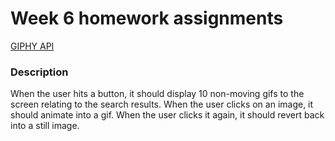 <h1>Week 6 homework assignments</h1>

<a href="https://august-johnson.github.io/week6/GIFtastic/index.html">GIPHY API</a>
         
<h3>Description</h3>

<p>When the user hits a button, it should display 10 non-moving gifs to the screen relating to the search results. 
When the user clicks on an image, it should animate into a gif. When the user clicks it again, it should revert back into a still image.</p>
